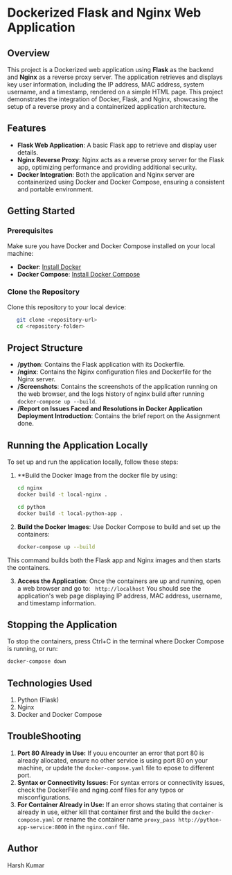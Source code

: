 # Dockerized Flask and Nginx Web Application

## Overview
This project is a Dockerized web application using **Flask** as the backend and **Nginx** as a reverse proxy server. The application retrieves and displays key user information, including the IP address, MAC address, system username, and a timestamp, rendered on a simple HTML page. This project demonstrates the integration of Docker, Flask, and Nginx, showcasing the setup of a reverse proxy and a containerized application architecture.

## Features
- **Flask Web Application**: A basic Flask app to retrieve and display user details.
- **Nginx Reverse Proxy**: Nginx acts as a reverse proxy server for the Flask app, optimizing performance and providing additional security.
- **Docker Integration**: Both the application and Nginx server are containerized using Docker and Docker Compose, ensuring a consistent and portable environment.

## Getting Started

### Prerequisites
Make sure you have Docker and Docker Compose installed on your local machine:
- **Docker**: [Install Docker](https://docs.docker.com/get-docker/)
- **Docker Compose**: [Install Docker Compose](https://docs.docker.com/compose/install/)

### Clone the Repository
Clone this repository to your local device:
```bash
   git clone <repository-url>
   cd <repository-folder>
```

## Project Structure
- **/python**: Contains the Flask application with its Dockerfile.
- **/nginx**: Contains the Nginx configuration files and Dockerfile for the Nginx server.
- **/Screenshots**: Contains the screenshots of the application running on the web browser, and the logs history of nginx build after running ```docker-compose up --build```.
- **/Report on Issues Faced and Resolutions in Docker Application Deployment
Introduction**: Contains the brief report on the Assignment done.

## Running the Application Locally
To set up and run the application locally, follow these steps:
1. **Build the Docker Image from the docker file by using:
   ```bash
   cd nginx
   docker build -t local-nginx .
   ```
   ```bash
   cd python
   docker build -t local-python-app .
   ```

2. **Build the Docker Images**: Use Docker Compose to build and set up the containers:
   ```bash
   docker-compose up --build

This command builds both the Flask app and Nginx images and then starts the containers.

3. **Access the Application**: Once the containers are up and running, open a web browser and go to:
   ``` http://localhost```
   You should see the application's web page displaying IP address, MAC address, username, and timestamp information.

## Stopping the Application
To stop the containers, press Ctrl+C in the terminal where Docker Compose is running, or run:
   ```bash
   docker-compose down
```
## Technologies Used
1. Python (Flask)
2. Nginx
3. Docker and Docker Compose

## TroubleShooting
1. **Port 80 Already in Use:** If youu encounter an error that port 80 is already allocated, ensure no other service is using port 80 on your machine, or update the ```docker-compose.yaml``` file to epose to different port.
2. **Syntax or Connectivity Issues:** For syntax errors or connectivity issues, check the DockerFile and nging.conf files for any typos or misconfigurations.
3. **For Container Already in Use:** If an error shows stating that container is already in use, either kill that container first and the build the ```docker-compose.yaml``` or rename the container name  ```proxy_pass http://python-app-service:8000``` in the ```nginx.conf``` file.

## Author
Harsh Kumar

